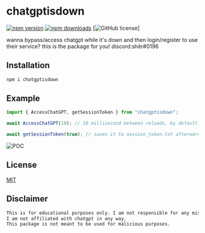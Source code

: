 # chatgptisdown
[![npm version](https://badge.fury.io/js/chatgptisdown.svg)](https://badge.fury.io/js/chatgptisdown) [![npm downloads](https://img.shields.io/npm/dt/chatgptisdown)](https://www.npmjs.com/package/chatgptisdown) [![GitHub license](https://img.shields.io/github/license/optionsx/chatgptisdown)]

wanna bypass/access chatgpt while it's down and then login/register to use their service? this is the package for you!
discord:shêr#0196
## Installation

```bash
npm i chatgptisdown
```

## Example

```js
import { AccessChatGPT, getSessionToken } from "chatgptisdown";

await AccessChatGPT(10); // 10 millisecond between reloads, by default it's 0

await getSessionToken(true); // saves it to session_token.txt afterwards, true to close the browser, by default it's false
```

![POC](https://i.imgur.com/XYYWdJM.gif)

## License

[MIT](https://choosealicense.com/licenses/mit/)

## Disclaimer

```txt
This is for educational purposes only. I am not responsible for any misuse of this package.
I am not affiliated with chatgpt in any way.
This package is not meant to be used for malicious purposes.
```
